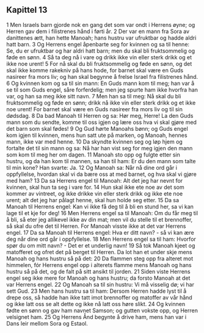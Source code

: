 ## Kapittel 13

1 Men Israels barn gjorde nok en gang det som var ondt i Herrens øyne; og Herren gav dem i filistrenes hånd i førti år.
2 Der var en mann fra Sora av danittenes ætt, han hette Manoah; hans hustru var ufruktbar og hadde aldri hatt barn.
3 Og Herrens engel åpenbarte seg for kvinnen og sa til henne: Se, du er ufruktbar og har aldri hatt barn; men du skal bli fruktsommelig og føde en sønn.
4 Så ta deg nå i vare og drikk ikke vin eller sterk drikk og et ikke noe urent!
5 For nå skal du bli fruktsommelig og føde en sønn, og det skal ikke komme rakekniv på hans hode, for barnet skal være en Guds nasireer fra mors liv; og han skal begynne å frelse Israel fra filistrenes hånd.
6 Og kvinnen kom og sa til sin mann: En Guds mann kom til meg; han var å se til som Guds engel, såre forferdelig; men jeg spurte ham ikke hvorfra han var, og han sa meg ikke sitt navn.
7 Men han sa til meg: Nå skal du bli fruktsommelig og føde en sønn; drikk nå ikke vin eller sterk drikk og et ikke noe urent! For barnet skal være en Guds nasireer fra mors liv og til sin dødsdag.
8 Da bad Manoah til Herren og sa: Hør meg, Herre! La den Guds mann som du sendte, komme til oss igjen og lære oss hva vi skal gjøre med det barn som skal fødes!
9 Og Gud hørte Manoahs bønn; og Guds engel kom igjen til kvinnen, mens hun satt ute på marken, og Manoah, hennes mann, ikke var med henne.
10 Da skyndte kvinnen seg og løp hjem og fortalte det til sin mann og sa: Nå har han vist seg for meg igjen den mann som kom til meg her om dagen.
11 Manoah sto opp og fulgte etter sin hustru, og da han kom til mannen, sa han til ham: Er du den mann som talte til min kone? Han svarte: Ja.
12 Og Manoah sa: Når nå dine ord går i oppfyllelse, hvordan skal vi da bære oss at med barnet, og hva skal vi gjøre med ham?
13 Da sa Herrens engel til Manoah: Alt det jeg har nevnt for kvinnen, skal hun ta seg i vare for.
14 Hun skal ikke ete noe av det som kommer av vintreet, og ikke drikke vin eller sterk drikk og ikke ete noe urent; alt det jeg har pålagt henne, skal hun holde seg etter.
15 Da sa Manoah til Herrens engel: Kan vi ikke få deg til å bli en stund her, sa vi kan lage til et kje for deg!
16 Men Herrens engel sa til Manoah: Om du får meg til å bli, så eter jeg allikevel ikke av din mat; men vil du stelle til et brennoffer, så skal du ofre det til Herren. For Manoah visste ikke at det var Herrens engel.
17 Da sa Manoah til Herrens engel: Hva er ditt navn? - så vi kan ære deg når dine ord går i oppfyllelse.
18 Men Herrens engel sa til ham: Hvorfor spør du om mitt navn? - Det er et underlig navn!
19 Så tok Manoah kjeet og matofferet og ofret det på berget til Herren. Da lot han et under skje mens Manoah og hans hustru så på det:
20 Da flammen steg opp fra alteret mot himmelen, fór Herrens engel opp i alterets flamme mens Manoah og hans hustru så på det, og de falt på sitt ansikt til jorden.
21 Siden viste Herrens engel seg ikke mere for Manoah og hans hustru; da forsto Manoah at det var Herrens engel.
22 Og Manoah sa til sin hustru: Vi må visselig dø; vi har sett Gud.
23 Men hans hustru sa til ham: Dersom Herren hadde lyst til å drepe oss, så hadde han ikke tatt imot brennoffer og matoffer av vår hånd og ikke latt oss se alt dette og ikke nå latt oss høre slikt.
24 Og kvinnen fødte en sønn og gav ham navnet Samson; og gutten vokste opp, og Herren velsignet ham.
25 Og Herrens Ånd begynte å drive ham, mens han var i Dans leir mellom Sora og Estaol.
